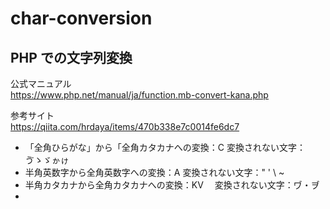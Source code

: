 # char-conversion

## PHP での文字列変換

公式マニュアル  
https://www.php.net/manual/ja/function.mb-convert-kana.php

参考サイト  
https://qiita.com/hrdaya/items/470b338e7c0014fe6dc7

- 「全角ひらがな」から「全角カタカナへの変換：C
  変換されない文字：ゔゝゞゕゖ
- 半角英数字から全角英数字への変換：A
  変換されない文字：" ' \ ~
- 半角カタカナから全角カタカナへの変換：KV
　変換されない文字：ヷ・ヺ
- 
